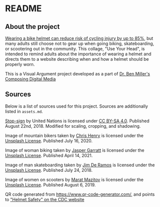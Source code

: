 # README

## About the project

[Wearing a bike helmet can reduce risk of cycling injury by up to 85%](https://www.cbsnews.com/newyork/news/do-adults-need-to-wear-a-helmet-when-riding-a-bike/), but many adults still choose not to gear up when going biking, skateboarding, or scootering out in the community. This collage, "Use Your Head", is intended to remind adults about the importance of wearing a helmet and directs them to a website describing when and how a helmet should be properly worn.

This is a Visual Argument project developed as a part of [Dr. Ben Miller's Composing Digital Media](https://benmiller314.github.io/cdm2023spring)

## Sources

Below is a list of sources used for this project. Sources are additionally listed in `assets.md`.

[Stop-sign](https://commons.wikimedia.org/wiki/File:Stop-sign.jpg) by United Nations is licensed under [CC BY-SA 4.0](https://creativecommons.org/licenses/by-sa/4.0/deed.en). Published August 22nd, 2018. Modified for scaling, cropping, and shadowing.

Image of mountain bikers taken by [Chris Henry](https://unsplash.com/@chrishenryphoto) is licensed under the [Unsplash License](https://unsplash.com/license). Published July 16, 2020.

Image of woman biking taken by [Jasper Garratt](https://unsplash.com/@jaspergarrattphotography) is licensed under the [Unsplash License](https://unsplash.com/license). Published April 14, 2021.

Image of man skateboarding taken by [Jim De Ramos](https://unsplash.com/@thomasian1611) is licensed under the [Unsplash License](https://unsplash.com/license). Published July 24, 2018.

Image of women on scooters by [Marat Mazitov](https://unsplash.com/@mmmazitov) is licensed under the [Unsplash License](https://unsplash.com/license). Published August 6, 2019.

QR code generated from https://www.qr-code-generator.com/, and points to ["Helmet Safety" on the CDC website](https://www.cdc.gov/healthyschools/bam/safety/helmets.html#:~:text=Helmets%20are%20designed%20to%20help,and%20that's%20definitely%20not%20cool.)
